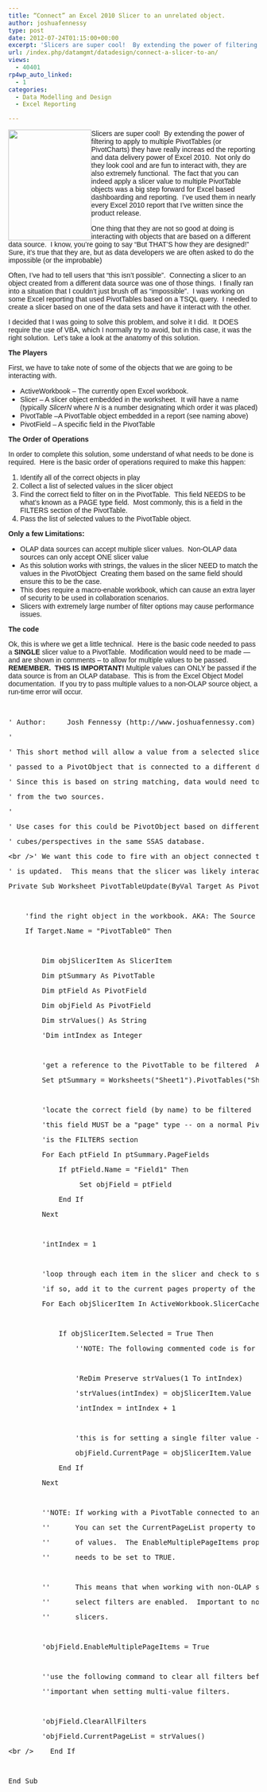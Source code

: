 ```yaml
---
title: “Connect” an Excel 2010 Slicer to an unrelated object.
author: joshuafennessy
type: post
date: 2012-07-24T01:15:00+00:00
excerpt: 'Slicers are super cool!  By extending the power of filtering to apply to multiple PivotTables (or PivotCharts) they have really increas ed the reporting and data delivery power of Excel 2010.  Not only do they look cool and are fun to interact with, the&hellip;'
url: /index.php/datamgmt/datadesign/connect-a-slicer-to-an/
views:
  - 40401
rp4wp_auto_linked:
  - 1
categories:
  - Data Modelling and Design
  - Excel Reporting

---
```

<p class="MsoNormal">
  <span style="font-family: tahoma,arial,helvetica,sans-serif;">Slicers are sup</span><span style="font-family: tahoma,arial,helvetica,sans-serif;"><a href="/media/users/joshuafennessy/Slicer.png?mtime=1343099573"><img style="float: left;" src="/wp-content/uploads/users/joshuafennessy/Slicer.png?mtime=1343099573" alt="" width="167" height="223" /></a></span><span style="font-family: tahoma,arial,helvetica,sans-serif;">er cool!  By extending the power of filtering to apply to multiple PivotTables (or PivotCharts) they have really increas</span><span style="font-family: tahoma,arial,helvetica,sans-serif;"> </span><span style="font-family: tahoma,arial,helvetica,sans-serif;">ed the reporting and data delivery power of Excel 2010.  Not only do they look cool and are fun to interact with, t</span><span style="font-family: tahoma,arial,helvetica,sans-serif;"></span><span style="font-family: tahoma,arial,helvetica,sans-serif;">hey are also extremely functional.  The fact that you can indeed apply a slicer value to multiple PivotTable objects was a big step forward for Excel based dashboarding and reporting.  I’ve used them in nearly every Excel 2010 report that I’ve written since the product release.</span>
</p>

<span style="font-family: tahoma,arial,helvetica,sans-serif;">One thing that they are not so good at doing</span> <span style="font-family: tahoma,arial,helvetica,sans-serif;">is interacting with objects that are based on a different data source.  I know, you’re going to say “But THAT’S how they are designed!”  Sure, it’s true that they are, but as data developers we are often asked to do the impossible (or the improbable)</span>

<p class="MsoNormal">
  <span style="font-family: tahoma,arial,helvetica,sans-serif;">Often, I’ve had to tell users that “this isn’t possible”.  Connecting a slicer to an object created from a different data source was one of those things.  I finally ran into a situation that I couldn’t just brush off as “impossible”.  I was working on some Excel reporting that used PivotTables based on a TSQL query.  I needed to create a slicer based on one of the data sets and have it interact with the other. </span>
</p>

<p class="MsoNormal">
  <span style="font-family: tahoma,arial,helvetica,sans-serif;">I decided that I was going to solve this problem, and solve it I did.  It DOES require the use of VBA, which I normally try to avoid, but in this case, it was the right solution.  Let’s take a look at the anatomy of this solution.</span>
</p>

<p class="MsoNormal">
  <span style="font-family: tahoma,arial,helvetica,sans-serif;"><strong>The Players</strong></span>
</p>

<p class="MsoNormal">
  <span style="font-family: tahoma,arial,helvetica,sans-serif;">First, we have to take note of some of the objects that we are going to be interacting with.</span>
</p>

  * <span style="font-family: tahoma,arial,helvetica,sans-serif;"><span style="font-style: normal; font-variant: normal; font-weight: normal; font-size: 7pt; line-height: normal; font-size-adjust: none; font-stretch: normal;"> </span>ActiveWorkbook – The currently open Excel workbook.</span>
  * <span style="font-family: tahoma,arial,helvetica,sans-serif;">Slicer – A slicer object embedded in the worksheet.  It will have a name (typically <em>SlicerN</em> where <em>N</em> is a number designating which order it was placed)</span>
  * <span style="font-family: tahoma,arial,helvetica,sans-serif;"><span style="font-style: normal; font-variant: normal; font-weight: normal; font-size: 7pt; line-height: normal; font-size-adjust: none; font-stretch: normal;"> </span>PivotTable –A PivotTable object embedded in a report (see naming above)</span>
  * <span style="font-family: tahoma,arial,helvetica,sans-serif;">PivotField – A specific field in the PivotTable</span>

<p class="MsoNormal">
  <span style="font-family: tahoma,arial,helvetica,sans-serif;"><strong>The Order of Operations</strong></span>
</p>

<p class="MsoNormal">
  <span style="font-family: tahoma,arial,helvetica,sans-serif;">In order to complete this solution, some understand of what needs to be done is required.  Here is the basic order of operations required to make this happen:</span>
</p>

  1. <span style="font-family: tahoma,arial,helvetica,sans-serif;">Identify all of the correct objects in play<br /></span>
  2. <span style="font-family: tahoma,arial,helvetica,sans-serif;">Collect a list of selected values in the slicer object</span>
  3. <span style="font-family: tahoma,arial,helvetica,sans-serif;">Find the correct field to filter on in the PivotTable.  This field NEEDS to be what’s known as a PAGE type field.  Most commonly, this is a field in the FILTERS section of the PivotTable.</span>
  4. <span style="font-family: tahoma,arial,helvetica,sans-serif;">Pass the list of selected values to the PivotTable object.  <strong> </strong></span>

<p class="MsoNormal">
  <span style="font-family: tahoma,arial,helvetica,sans-serif;"><strong>Only a few Limitations:</strong></span>
</p>

  * <span style="font-family: tahoma,arial,helvetica,sans-serif;">OLAP data sources can accept multiple slicer values.  Non-OLAP data sources can only accept ONE slicer value</span>
  * <span style="font-family: tahoma,arial,helvetica,sans-serif;">As this solution works with strings, the values in the slicer NEED to match the values in the PivotObject  Creating them based on the same field should ensure this to be the case.</span>
  * <span style="font-family: tahoma,arial,helvetica,sans-serif;">This does require a macro-enable workbook, which can cause an extra layer of security to be used in collaboration scenarios.</span>
  * <span style="font-family: tahoma,arial,helvetica,sans-serif;">Slicers with extremely large number of filter options may cause performance issues.</span>

<p class="MsoNormal">
  <span style="font-family: tahoma,arial,helvetica,sans-serif;"><strong>The code</strong></span>
</p>

<p class="MsoNormal">
  <span style="font-family: tahoma,arial,helvetica,sans-serif;">Ok, this is where we get a little technical.  Here is the basic code needed to pass a <strong>SINGLE</strong> slicer value to a PivotTable.  Modification would need to be made &#8212; and are shown in comments – to allow for multiple values to be passed.  <strong>REMEMBER.  THIS IS IMPORTANT!</strong> Multiple values can ONLY be passed if the data source is from an OLAP database.  This is from the Excel Object Model documentation.  If you try to pass multiple values to a non-OLAP source object, a run-time error will occur.</span>
</p>

 

<pre>' Author:     Josh Fennessy (http://www.joshuafennessy.com)</pre>

<pre>'</pre>

<pre>' This short method will allow a value from a selected slicer to be</pre>

<pre>' passed to a PivotObject that is connected to a different data source</pre>

<pre>' Since this is based on string matching, data would need to be indentical</pre>

<pre>' from the two sources.</pre>

<pre>'</pre>

<pre>' Use cases for this could be PivotObject based on different T-SQL queries or</pre>

<pre>' cubes/perspectives in the same SSAS database.</pre>

<pre>&lt;br /&gt;' We want this code to fire with an object connected to our slicer</pre>

<pre>' is updated.  This means that the slicer was likely interacted with.</pre>

<pre>Private Sub Worksheet_PivotTableUpdate(ByVal Target As PivotTable)</pre>

<pre>    </pre>

<pre>    'find the right object in the workbook. AKA: The Source</pre>

<pre>    If Target.Name = "PivotTable0" Then</pre>

<pre>    </pre>

<pre>        Dim objSlicerItem As SlicerItem</pre>

<pre>        Dim ptSummary As PivotTable</pre>

<pre>        Dim ptField As PivotField</pre>

<pre>        Dim objField As PivotField</pre>

<pre>        Dim strValues() As String</pre>

<pre>        'Dim intIndex as Integer</pre>

<pre>        </pre>

<pre>        'get a reference to the PivotTable to be filtered  AKA: The Target</pre>

<pre>        Set ptSummary = Worksheets("Sheet1").PivotTables("Sheet1")</pre>

<pre>                </pre>

<pre>        'locate the correct field (by name) to be filtered</pre>

<pre>        'this field MUST be a "page" type -- on a normal PivotTable this</pre>

<pre>        'is the FILTERS section</pre>

<pre>        For Each ptField In ptSummary.PageFields</pre>

<pre>            If ptField.Name = "Field1" Then</pre>

<pre>                 Set objField = ptField</pre>

<pre>            End If</pre>

<pre>        Next</pre>

<pre>                        </pre>

<pre>        'intIndex = 1</pre>

<pre>                </pre>

<pre>        'loop through each item in the slicer and check to see if it's selected</pre>

<pre>        'if so, add it to the current pages property of the field selected above</pre>

<pre>        For Each objSlicerItem In ActiveWorkbook.SlicerCaches.Item(1).SlicerItems</pre>

<pre>            </pre>

<pre>            If objSlicerItem.Selected = True Then</pre>

<pre>                ''NOTE: The following commented code is for use with PivotTables connected to an OLAP source</pre>

<pre>                </pre>

<pre>                'ReDim Preserve strValues(1 To intIndex)</pre>

<pre>                'strValues(intIndex) = objSlicerItem.Value</pre>

<pre>                'intIndex = intIndex + 1</pre>

<pre>                </pre>

<pre>                'this is for setting a single filter value -- required for non-olap sources</pre>

<pre>                objField.CurrentPage = objSlicerItem.Value</pre>

<pre>            End If</pre>

<pre>        Next</pre>

<pre>        </pre>

<pre>        ''NOTE: If working with a PivotTable connected to an OLAP source</pre>

<pre>        ''      You can set the CurrentPageList property to a string array</pre>

<pre>        ''      of values.  The EnableMultiplePageItems property also</pre>

<pre>        ''      needs to be set to TRUE.</pre>

<pre>        </pre>

<pre>        ''      This means that when working with non-OLAP sources, only single</pre>

<pre>        ''      select filters are enabled.  Important to note when working with</pre>

<pre>        ''      slicers.</pre>

<pre>        </pre>

<pre>        'objField.EnableMultiplePageItems = True</pre>

<pre>        </pre>

<pre>        ''use the following command to clear all filters before setting new values</pre>

<pre>        ''important when setting multi-value filters.</pre>

<pre>        </pre>

<pre>        'objField.ClearAllFilters</pre>

<pre>        'objField.CurrentPageList = strValues()</pre>

<pre>&lt;br /&gt;    End If</pre>

<pre>    </pre>

<pre>End Sub</pre>

 

<p class="MsoNormal">
  <p>
  </p>
